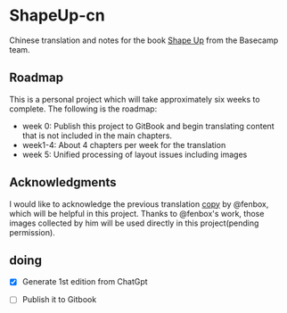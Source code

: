 # ShapeUp-cn
Chinese translation and notes for the book [Shape Up](https://basecamp.com/shapeup) from the Basecamp team.

## Roadmap 
This is a personal project which will take approximately six weeks to complete. The following is the roadmap:
  - week 0: Publish this project to GitBook and begin translating content that is not included in the main chapters.
  - week1-4: About 4 chapters per week for the translation
  - week 5: Unified processing of layout issues including images

## Acknowledgments
I would like to acknowledge the previous translation [copy](https://github.com/fenbox/shapeup) by @fenbox, which will be helpful in this project. 
Thanks to @fenbox's work, those images collected by him will be used directly in this project(pending permission). 
## doing
- [x] Generate 1st edition from ChatGpt
- [ ] Publish it to Gitbook

